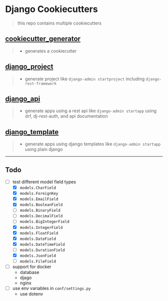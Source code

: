 # Django Cookiecutters
> this repo contains multiple cookiecutters

## [cookiecutter_generator](cookiecutter_generator)
> - generates a cookiecutter
## [django_project](django_project)
> - generate project like `django-admin startproject` including `django-rest-framework`
## [django_api](django_api)
> - generate apps using a rest api like `django-admin startapp` using drf, dj-rest-auth, and api documentation
## [django_template](django_template)
> - generate apps using django templates like `django-admin startapp` using plain django

---

## Todo

- [ ] test different model field types
    - [x] `models.CharField`
    - [x] `models.ForeignKey`
    - [x] `models.EmailField`
    - [x] `models.BooleanField`
    - [ ] `models.BinaryField`
    - [ ] `models.DecimalField`
    - [ ] `models.BigIntegerField`
    - [x] `models.IntegerField`
    - [x] `models.FloatField`
    - [x] `models.DateField`
    - [x] `models.DateTimeField`
    - [ ] `models.DurationField`
    - [x] `models.JsonField`
    - [ ] `models.FileField`
- [ ] support for docker
    - database
    - djago
    - nginx
- [ ] use env variables in `conf/settings.py`
    - use dotenv

